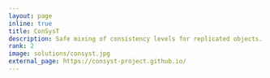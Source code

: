 ```yaml
---
layout: page
inline: true
title: ConSysT
description: Safe mixing of consistency levels for replicated objects.
rank: 2
image: solutions/consyst.jpg
external_page: https://consyst-project.github.io/
---
```

